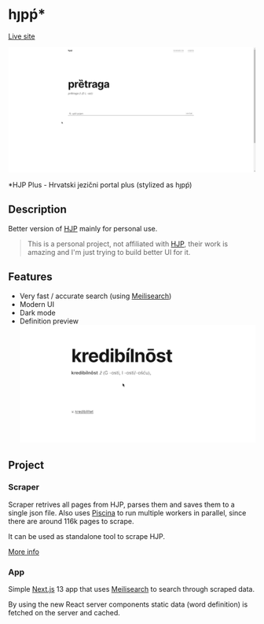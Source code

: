 # hȷpṕ\*

[Live site](https://hjpp.vercel.app/)

![demo footage](./.github/8Yj3SH8NEJ.gif)

\*HJP Plus - Hrvatski jezični portal plus (stylized as hȷpṕ)

## Description

Better version of [HJP](https://hjp.znanje.hr/index.php) mainly for personal use.

> This is a personal project, not affiliated with [HJP](https://hjp.znanje.hr/index.php), their work is amazing and I'm just trying to build better UI for it.

## Features

- Very fast / accurate search (using [Meilisearch](https://meilisearch.com/))
- Modern UI
- Dark mode
- Definition preview
  ![definition preview](./.github/bzgKxNTcUQ.gif)

## Project

### Scraper

Scraper retrives all pages from HJP, parses them and saves them to a single json file. Also uses [Piscina](https://github.com/piscinajs/piscina) to run multiple workers in parallel, since there are around 116k pages to scrape.

It can be used as standalone tool to scrape HJP.

[More info](./scraper/readme.md)

### App

Simple [Next.js](https://nextjs.org/) 13 app that uses [Meilisearch](https://meilisearch.com/) to search through scraped data.

By using the new React server components static data (word definition) is fetched on the server and cached.
